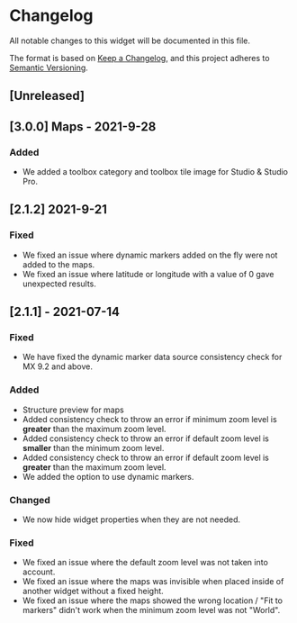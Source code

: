 # Changelog
All notable changes to this widget will be documented in this file.

The format is based on [Keep a Changelog](https://keepachangelog.com/en/1.0.0/), and this project adheres to [Semantic Versioning](https://semver.org/spec/v2.0.0.html).

## [Unreleased]

## [3.0.0] Maps - 2021-9-28

### Added
 - We added a toolbox category and toolbox tile image for Studio & Studio Pro.

## [2.1.2] 2021-9-21

### Fixed
- We fixed an issue where dynamic markers added on the fly were not added to the maps.
- We fixed an issue where latitude or longitude with a value of 0 gave unexpected results.

## [2.1.1] - 2021-07-14

### Fixed
- We have fixed the dynamic marker data source consistency check for MX 9.2 and above.

### Added
- Structure preview for maps
- Added consistency check to throw an error if minimum zoom level is **greater** than the maximum zoom level.
- Added consistency check to throw an error if default zoom level is **smaller** than the minimum zoom level.
- Added consistency check to throw an error if default zoom level is **greater** than the maximum zoom level.
- We added the option to use dynamic markers.

### Changed
- We now hide widget properties when they are not needed.

### Fixed
- We fixed an issue where the default zoom level was not taken into account.
- We fixed an issue where the maps was invisible when placed inside of another widget without a fixed height.
- We fixed an issue where the maps showed the wrong location / "Fit to markers" didn't work when the minimum zoom level was not "World".
